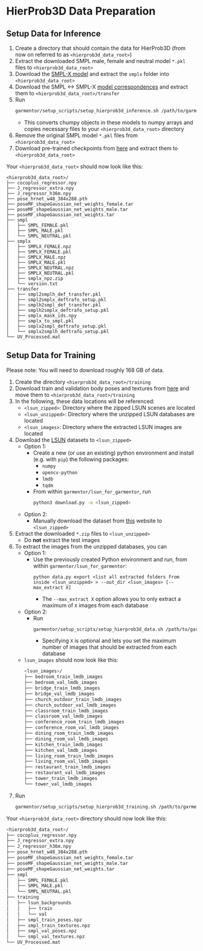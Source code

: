 # HierProb3D Data Preparation
## Setup Data for Inference
1) Create a directory that should contain the data for HierProb3D (from now on referred to as `<hierprob3d_data_root>`)
2) Extract the downloaded SMPL male, female and neutral model `*.pkl` files to `<hierprob3d_data_root>`
3) Download the [SMPL-X model](https://smpl-x.is.tue.mpg.de/) and extract the `smplx` folder into `<hierprob3d_data_root>`
4) Download the SMPL <-> SMPL-X [model correspondences](https://smpl-x.is.tue.mpg.de/) and extract them to `<hierprob3d_data_root>/transfer`
5) Run
    ```bash
    garmentor/setup_scripts/setup_hierprob3d_inference.sh /path/to/garmentor/directory <hierprob3d_data_root>
    ```
    * This converts chumpy objects in these models to numpy arrays and copies necessary files to your `<hierprob3d_data_root>` directory
6) Remove the original SMPL model `*.pkl` files from `<hierprob3d_data_root>`
7) Download pre-trained checkpoints from [here](https://drive.google.com/drive/folders/1WHdbAaPM8-FpnwMuCdVEchskgKab3gel) and extract them to `<hierprob3d_data_root>`

Your `<hierprob3d_data_root>` should now look like this:
```
<hierprob3d_data_root>/
├── cocoplus_regressor.npy
├── J_regressor_extra.npy
├── J_regressor_h36m.npy
├── pose_hrnet_w48_384x288.pth
├── poseMF_shapeGaussian_net_weights_female.tar
├── poseMF_shapeGaussian_net_weights_male.tar
├── poseMF_shapeGaussian_net_weights.tar
├── smpl
│   ├── SMPL_FEMALE.pkl
│   ├── SMPL_MALE.pkl
│   └── SMPL_NEUTRAL.pkl
├── smplx
│   ├── SMPLX_FEMALE.npz
│   ├── SMPLX_FEMALE.pkl
│   ├── SMPLX_MALE.npz
│   ├── SMPLX_MALE.pkl
│   ├── SMPLX_NEUTRAL.npz
│   ├── SMPLX_NEUTRAL.pkl
│   ├── smplx_npz.zip
│   └── version.txt
├── transfer
│   ├── smpl2smplh_def_transfer.pkl
│   ├── smpl2smplx_deftrafo_setup.pkl
│   ├── smplh2smpl_def_transfer.pkl
│   ├── smplh2smplx_deftrafo_setup.pkl
│   ├── smplx_mask_ids.npy
│   ├── smplx_to_smpl.pkl
│   ├── smplx2smpl_deftrafo_setup.pkl
│   └── smplx2smplh_deftrafo_setup.pkl
└── UV_Processed.mat
```
## Setup Data for Training
Please note: You will need to download roughly 168 GB of data.
1) Create the directory `<hierprob3d_data_root>/training`
2) Download train and validation body poses and textures from [here](https://drive.google.com/drive/folders/1lvxwKcqi4HaxTLQlEicPhN5Q3L-aWjYN) and move them to `<hierprob3d_data_root>/training`
3) In the following, these data locations will be referenced:
    * `<lsun_zipped>`: Directory where the zipped LSUN scenes are located
    * `<lsun_unzipped>`: Directory where the unzipped LSUN databases are located
    * `<lsun_images>`: Directory where the extracted LSUN images are located
4) Download the [LSUN](https://www.yf.io/p/lsun) datasets to `<lsun_zipped>`
    * Option 1:
        * Create a new (or use an existing) python environment and install (e.g. with `pip`) the following packages:
            * `numpy`
            * `opencv-python`
            * `lmdb`
            * `tqdm`
        * From within `garmentor/lsun_for_garmentor`, run
            ```bash
            python3 download.py -o <lsun_zipped>
            ```
    * Option 2:
        * Manually download the dataset from [this](http://dl.yf.io/lsun/scenes/) website to `<lsun_zipped>`
5) Extract the downloaded `*.zip` files to `<lsun_unzipped>`
    * Do **not** extract the test images
6) To extract the images from the unzipped databases, you can
    * Option 1:
        * Use the previously created Python environment and run, from within `garmentor/lsun_for_garmentor`:
            ```
            python data.py export <list all extracted folders from inside <lsun_unzipped> > --out_dir <lsun_images> [--max_extract X]
            ```
            * The `--max_extract X` option allows you to only extract a maximum of `X` images from each database
    * Option 2:
        * Run
            ```bash
            garmentor/setup_scripts/setup_hierprob3d_data.sh /path/to/garmentor/directory <lsun_unzipped> <lsun_images> [X]
            ```
            * Specifying `X` is optional and lets you set the maximum number of images that should be extracted from each database
    * `lsun_images` should now look like this:
        ```bash
        <lsun_images>/
        ├── bedroom_train_lmdb_images
        ├── bedroom_val_lmdb_images
        ├── bridge_train_lmdb_images
        ├── bridge_val_lmdb_images
        ├── church_outdoor_train_lmdb_images
        ├── church_outdoor_val_lmdb_images
        ├── classroom_train_lmdb_images
        ├── classroom_val_lmdb_images
        ├── conference_room_train_lmdb_images
        ├── conference_room_val_lmdb_images
        ├── dining_room_train_lmdb_images
        ├── dining_room_val_lmdb_images
        ├── kitchen_train_lmdb_images
        ├── kitchen_val_lmdb_images
        ├── living_room_train_lmdb_images
        ├── living_room_val_lmdb_images
        ├── restaurant_train_lmdb_images
        ├── restaurant_val_lmdb_images
        ├── tower_train_lmdb_images
        └── tower_val_lmdb_images
        ```
5) Run
    ```bash
    garmentor/setup_scripts/setup_hierprob3d_training.sh /path/to/garmentor/directory <hierprob3d_data_root> <lsun_images>
    ```

Your `<hierprob3d_data_root>` directory should now look like this:
```bash
<hierprob3d_data_root>/
├── cocoplus_regressor.npy
├── J_regressor_extra.npy
├── J_regressor_h36m.npy
├── pose_hrnet_w48_384x288.pth
├── poseMF_shapeGaussian_net_weights_female.tar
├── poseMF_shapeGaussian_net_weights_male.tar
├── poseMF_shapeGaussian_net_weights.tar
├── smpl
│   ├── SMPL_FEMALE.pkl
│   ├── SMPL_MALE.pkl
│   └── SMPL_NEUTRAL.pkl
├── training
│   ├── lsun_backgrounds
│   │   ├── train
│   │   └── val
│   ├── smpl_train_poses.npz
│   ├── smpl_train_textures.npz
│   ├── smpl_val_poses.npz
│   └── smpl_val_textures.npz
└── UV_Processed.mat

```

